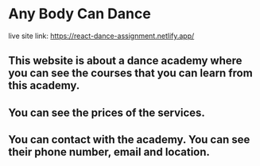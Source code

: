 # Any Body Can Dance
live site link: https://react-dance-assignment.netlify.app/
## This website is about a dance academy  where you can see the courses that you can learn from this academy.

## You can see the prices of the services. 


## You can contact with the academy. You can see their phone number, email and location. 

